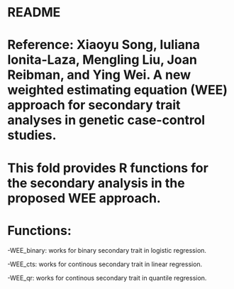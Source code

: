 # README

# Reference: Xiaoyu Song, Iuliana Ionita-Laza, Mengling Liu, Joan Reibman, and Ying Wei. A new weighted estimating equation (WEE) approach for secondary trait analyses in genetic case-control studies. 

# This fold provides R functions for the secondary analysis in the proposed WEE approach.

# Functions:
  -WEE_binary: works for binary secondary trait in logistic regression.
  
  -WEE_cts: works for continous secondary trait in linear regression.
  
  -WEE_qr: works for continous secondary trait in quantile regression.
